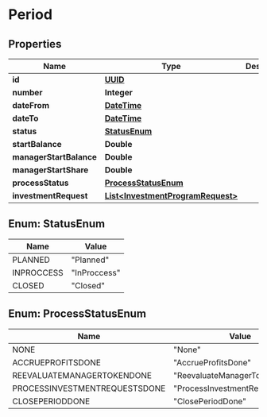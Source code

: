 
# Period

## Properties
Name | Type | Description | Notes
------------ | ------------- | ------------- | -------------
**id** | [**UUID**](UUID.md) |  |  [optional]
**number** | **Integer** |  |  [optional]
**dateFrom** | [**DateTime**](DateTime.md) |  |  [optional]
**dateTo** | [**DateTime**](DateTime.md) |  |  [optional]
**status** | [**StatusEnum**](#StatusEnum) |  |  [optional]
**startBalance** | **Double** |  |  [optional]
**managerStartBalance** | **Double** |  |  [optional]
**managerStartShare** | **Double** |  |  [optional]
**processStatus** | [**ProcessStatusEnum**](#ProcessStatusEnum) |  |  [optional]
**investmentRequest** | [**List&lt;InvestmentProgramRequest&gt;**](InvestmentProgramRequest.md) |  |  [optional]


<a name="StatusEnum"></a>
## Enum: StatusEnum
Name | Value
---- | -----
PLANNED | &quot;Planned&quot;
INPROCCESS | &quot;InProccess&quot;
CLOSED | &quot;Closed&quot;


<a name="ProcessStatusEnum"></a>
## Enum: ProcessStatusEnum
Name | Value
---- | -----
NONE | &quot;None&quot;
ACCRUEPROFITSDONE | &quot;AccrueProfitsDone&quot;
REEVALUATEMANAGERTOKENDONE | &quot;ReevaluateManagerTokenDone&quot;
PROCESSINVESTMENTREQUESTSDONE | &quot;ProcessInvestmentRequestsDone&quot;
CLOSEPERIODDONE | &quot;ClosePeriodDone&quot;



